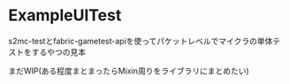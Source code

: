 # ExampleUITest

s2mc-testとfabric-gametest-apiを使ってパケットレベルでマイクラの単体テストをするやつの見本

まだWIP(ある程度まとまったらMixin周りをライブラリにまとめたい)
